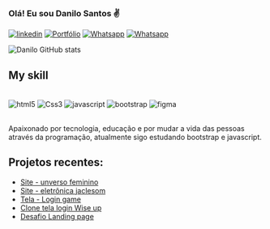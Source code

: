 

### Olá! Eu sou Danilo Santos ✌️

[![linkedin](https://img.shields.io/badge/LinkedIn-0077B5?style=for-the-badge&logo=linkedin&logoColor=white)](https://www.linkedin.com/in/daniloadscavalcante/)
[![Portfólio](https://img.shields.io/badge/Portfólio-E95420?style=for-the-badge&logo=logoColor=white)](https://daniloadscavalcante.netlify.app/)
[![Whatsapp](https://img.shields.io/badge/WhatsApp-25D366?style=for-the-badge&logo=whatsapp&logoColor=white)](http://wa.me/5511944939323)
[![Whatsapp](https://img.shields.io/badge/Gmail-D14836?style=for-the-badge&logo=gmail&logoColor=white)](mailto:daniloadscavalcante@gmail.com)

![Danilo GitHub stats](https://github-readme-stats.vercel.app/api?username=daniloadscavalcante&show_icons=true&theme=radical)

## My skill

<div style="display: inline_block"><br>
    <img align="center" alt="html5" src="https://img.shields.io/badge/HTML5-E34F26?style=for-the-badge&logo=html5&logoColor=white">
    <img align="center" alt="Css3" src="https://img.shields.io/badge/CSS3-1572B6?style=for-the-badge&logo=css3&logoColor=white">
    <img align="center" alt="javascript" src="https://img.shields.io/badge/JavaScript-323330?style=for-the-badge&logo=javascript&logoColor=F7DF1E">
    <img align="center" alt="bootstrap" src="https://img.shields.io/badge/Bootstrap-563D7C?style=for-the-badge&logo=bootstrap&logoColor=white">
    <img align="center" alt="figma" src="https://img.shields.io/badge/Figma-0AC97F?style=for-the-badge&logo=figma&logoColor=white">
</div><br>

Apaixonado por tecnologia, educação e por mudar a vida das pessoas através da programação, atualmente sigo estudando bootstrap e javascript.

## Projetos recentes:
- [Site - unverso feminino](https://www.studiouniversofeminino.com.br/)
- [Site - eletrônica jaclesom](https://eletronicajaclesom.netlify.app/)
- [Tela - Login game](https://gamesnipe.netlify.app/)
- [Clone tela login Wise up ](https://clone-wise-up.netlify.app/)
- [Desafio Landing page](https://teste-webdesign.netlify.app/)
